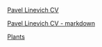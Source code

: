 [Pavel Linevich CV](https://pavelgith.github.io/rsschool-cv/)

[Pavel Linevich CV  - markdown](https://pavelgith.github.io/rsschool-cv/cv)

[Plants](https://pavelgith.github.io/plants/)
